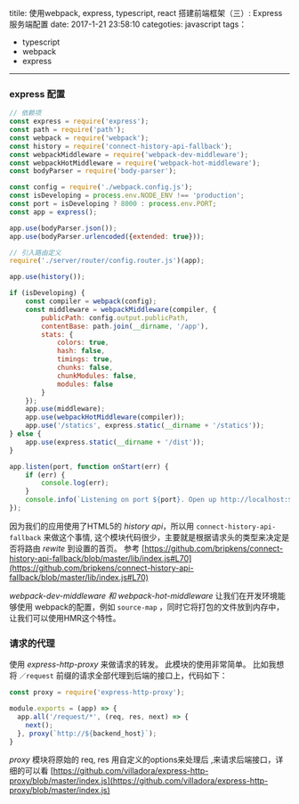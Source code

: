 titile: 使用webpack, express, typescript, react 搭建前端框架（三）: Express 服务端配置
date: 2017-1-21 23:58:10 
categoties: javascript 
tags：
 - typescript
 - webpack
 - express
---
   
### express 配置


```js
// 依赖项
const express = require('express');
const path = require('path');
const webpack = require('webpack');
const history = require('connect-history-api-fallback');
const webpackMiddleware = require('webpack-dev-middleware');
const webpackHotMiddleware = require('webpack-hot-middleware');
const bodyParser = require('body-parser');

const config = require('./webpack.config.js');
const isDeveloping = process.env.NODE_ENV !== 'production';
const port = isDeveloping ? 8000 : process.env.PORT;
const app = express();

app.use(bodyParser.json());
app.use(bodyParser.urlencoded({extended: true}));

// 引入路由定义
require('./server/router/config.router.js')(app);

app.use(history());

if (isDeveloping) {
    const compiler = webpack(config);
    const middleware = webpackMiddleware(compiler, {
        publicPath: config.output.publicPath,
        contentBase: path.join(__dirname, '/app'),
        stats: {
            colors: true,
            hash: false,
            timings: true,
            chunks: false,
            chunkModules: false,
            modules: false
        }
    });
    app.use(middleware);
    app.use(webpackHotMiddleware(compiler));
	app.use('/statics', express.static(__dirname + '/statics'));
} else {
    app.use(express.static(__dirname + '/dist'));
}

app.listen(port, function onStart(err) {
    if (err) {
        console.log(err);
    }
    console.info(`Listening on port ${port}. Open up http://localhost:${port}/ in your browser.`);
});
```

因为我们的应用使用了HTML5的 *history api*，所以用 `connect-history-api-fallback` 来做这个事情, 这个模块代码很少，主要就是根据请求头的类型来决定是否将路由 *rewite* 到设置的首页。
参考 [https://github.com/bripkens/connect-history-api-fallback/blob/master/lib/index.js#L70](https://github.com/bripkens/connect-history-api-fallback/blob/master/lib/index.js#L70)



*webpack-dev-middleware 和 webpack-hot-middleware* 让我们在开发环境能够使用 webpack的配置，例如 `source-map` ，同时它将打包的文件放到内存中，让我们可以使用HMR这个特性。

### 请求的代理

使用 *express-http-proxy* 来做请求的转发。 此模块的使用非常简单。 比如我想将 `／request` 前缀的请求全部代理到后端的接口上，代码如下：
```js
const proxy = require('express-http-proxy');

module.exports = (app) => {
  app.all('/request/*', (req, res, next) => {
    next();
  }, proxy(`http://${backend_host}`);
}
```

*proxy* 模块将原始的 req, res 用自定义的options来处理后 ,来请求后端接口，详细的可以看 [https://github.com/villadora/express-http-proxy/blob/master/index.js](https://github.com/villadora/express-http-proxy/blob/master/index.js)

